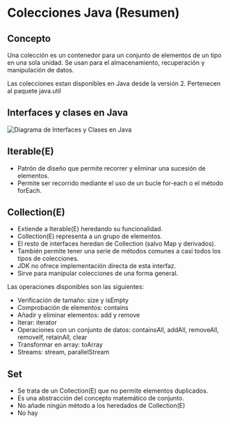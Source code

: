 # Colecciones Java (Resumen)

## Concepto
Una colección es un contenedor para un conjunto de elementos de un tipo en una sola unidad.
Se usan para el almacenamiento, recuperación y manipulación de datos.

Las colecciones estan disponibles en Java desde la versión 2.
Pertenecen al paquete java.util

## Interfaces y clases en Java

<img src="imagenes/diagramaInterfacesClases" alt="Diagrama de Interfaces y Clases en Java">

## Iterable(E)
- Patrón de diseño que permite recorrer y eliminar una sucesión de elementos.
- Permite ser recorrido mediante el uso de un bucle for-each o el método forEach.

## Collection(E)
- Extiende a Iterable(E) heredando su funcionalidad.
- Collection(E) representa a un grupo de elementos.
- El resto de interfaces heredan de Collection (salvo Map y derivados).
- También permite tener una serie de métodos comunes a casi todos los tipos de colecciones.
- JDK no ofrece implementación directa de esta interfaz.
- Sirve para manipular colecciones de una forma general.

Las operaciones disponibles son las siguientes:
- Verificación de tamaño: size y isEmpty
- Comprobación de elementos: contains
- Añadir y eliminar elementos: add y remove
- Iterar: iterator
- Operaciones con un conjunto de datos: containsAll, addAll, removeAll, removeIf, retainAll, clear
- Transformar en array: toArray
- Streams: stream, parallelStream

## Set<E>
- Se trata de un Collection(E) que no permite elementos duplicados.
- Es una abstracción del concepto matemático de conjunto.
- No añade ningún método a los heredados de Collection(E)
- No hay
